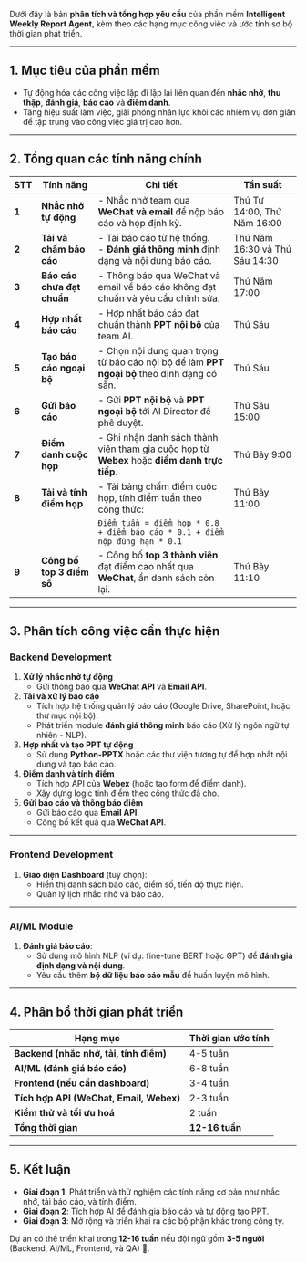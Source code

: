 Dưới đây là bản **phân tích và tổng hợp yêu cầu** của phần mềm **Intelligent Weekly Report Agent**, kèm theo các hạng mục công việc và ước tính sơ bộ thời gian phát triển.

---

## **1. Mục tiêu của phần mềm**  
- Tự động hóa các công việc lặp đi lặp lại liên quan đến **nhắc nhở**, **thu thập**, **đánh giá**, **báo cáo** và **điểm danh**.  
- Tăng hiệu suất làm việc, giải phóng nhân lực khỏi các nhiệm vụ đơn giản để tập trung vào công việc giá trị cao hơn.

---

## **2. Tổng quan các tính năng chính**
| **STT** | **Tính năng**                                           | **Chi tiết**                                                                                     | **Tần suất**                  |
|---------|---------------------------------------------------------|--------------------------------------------------------------------------------------------------|--------------------------------|
| **1**   | **Nhắc nhở tự động**                                     | - Nhắc nhở team qua **WeChat và email** để nộp báo cáo và họp định kỳ.                           | Thứ Tư 14:00, Thứ Năm 16:00    |
| **2**   | **Tải và chấm báo cáo**                                  | - Tải báo cáo từ hệ thống. <br> - **Đánh giá thông minh** định dạng và nội dung báo cáo.         | Thứ Năm 16:30 và Thứ Sáu 14:30 |
| **3**   | **Báo cáo chưa đạt chuẩn**                               | - Thông báo qua WeChat và email về báo cáo không đạt chuẩn và yêu cầu chỉnh sửa.                 | Thứ Năm 17:00                 |
| **4**   | **Hợp nhất báo cáo**                                     | - Hợp nhất báo cáo đạt chuẩn thành **PPT nội bộ** của team AI.                                   | Thứ Sáu                       |
| **5**   | **Tạo báo cáo ngoại bộ**                                 | - Chọn nội dung quan trọng từ báo cáo nội bộ để làm **PPT ngoại bộ** theo định dạng có sẵn.      | Thứ Sáu                       |
| **6**   | **Gửi báo cáo**                                          | - Gửi **PPT nội bộ** và **PPT ngoại bộ** tới AI Director để phê duyệt.                          | Thứ Sáu 15:00                 |
| **7**   | **Điểm danh cuộc họp**                                   | - Ghi nhận danh sách thành viên tham gia cuộc họp từ **Webex** hoặc **điểm danh trực tiếp**.     | Thứ Bảy 9:00                  |
| **8**   | **Tải và tính điểm họp**                                 | - Tải bảng chấm điểm cuộc họp, tính điểm tuần theo công thức:                                     | Thứ Bảy 11:00                 |
|         |                                                         | `Điểm tuần = điểm họp * 0.8 + điểm báo cáo * 0.1 + điểm nộp đúng hạn * 0.1`                     |                                |
| **9**   | **Công bố top 3 điểm số**                                | - Công bố **top 3 thành viên** đạt điểm cao nhất qua **WeChat**, ẩn danh sách còn lại.          | Thứ Bảy 11:10                 |

---

## **3. Phân tích công việc cần thực hiện**

### **Backend Development**
1. **Xử lý nhắc nhở tự động**  
   - Gửi thông báo qua **WeChat API** và **Email API**.  
2. **Tải và xử lý báo cáo**  
   - Tích hợp hệ thống quản lý báo cáo (Google Drive, SharePoint, hoặc thư mục nội bộ).  
   - Phát triển module **đánh giá thông minh** báo cáo (Xử lý ngôn ngữ tự nhiên - NLP).  
3. **Hợp nhất và tạo PPT tự động**  
   - Sử dụng **Python-PPTX** hoặc các thư viện tương tự để hợp nhất nội dung và tạo báo cáo.  
4. **Điểm danh và tính điểm**  
   - Tích hợp API của **Webex** (hoặc tạo form để điểm danh).  
   - Xây dựng logic tính điểm theo công thức đã cho.  
5. **Gửi báo cáo và thông báo điểm**  
   - Gửi báo cáo qua **Email API**.  
   - Công bố kết quả qua **WeChat API**.

---

### **Frontend Development**  
1. **Giao diện Dashboard** (tuỳ chọn):  
   - Hiển thị danh sách báo cáo, điểm số, tiến độ thực hiện.  
   - Quản lý lịch nhắc nhở và báo cáo.  

---

### **AI/ML Module**  
1. **Đánh giá báo cáo**:  
   - Sử dụng mô hình NLP (ví dụ: fine-tune BERT hoặc GPT) để **đánh giá định dạng và nội dung**.  
   - Yêu cầu thêm **bộ dữ liệu báo cáo mẫu** để huấn luyện mô hình.  

---

## **4. Phân bổ thời gian phát triển**  
| **Hạng mục**                             | **Thời gian ước tính** |
|------------------------------------------|-------------------------|
| **Backend (nhắc nhở, tải, tính điểm)**    | 4-5 tuần                |
| **AI/ML (đánh giá báo cáo)**              | 6-8 tuần                |
| **Frontend (nếu cần dashboard)**          | 3-4 tuần                |
| **Tích hợp API (WeChat, Email, Webex)**   | 2-3 tuần                |
| **Kiểm thử và tối ưu hoá**                | 2 tuần                  |
| **Tổng thời gian**                        | **12-16 tuần**          |

---

## **5. Kết luận**
- **Giai đoạn 1**: Phát triển và thử nghiệm các tính năng cơ bản như nhắc nhở, tải báo cáo, và tính điểm.  
- **Giai đoạn 2**: Tích hợp AI để đánh giá báo cáo và tự động tạo PPT.  
- **Giai đoạn 3**: Mở rộng và triển khai ra các bộ phận khác trong công ty.  

Dự án có thể triển khai trong **12-16 tuần** nếu đội ngũ gồm **3-5 người** (Backend, AI/ML, Frontend, và QA) 🚀.